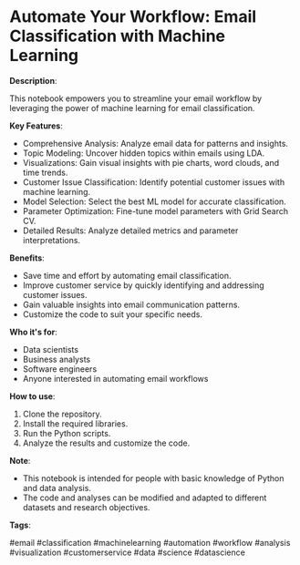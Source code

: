 # Automate Your Workflow: Email Classification with Machine Learning
**Description**:

This notebook empowers you to streamline your email workflow by leveraging the power of machine learning for email classification.

**Key Features**:

* Comprehensive Analysis: Analyze email data for patterns and insights.
* Topic Modeling: Uncover hidden topics within emails using LDA.
* Visualizations: Gain visual insights with pie charts, word clouds, and time trends.
* Customer Issue Classification: Identify potential customer issues with machine learning.
* Model Selection: Select the best ML model for accurate classification.
* Parameter Optimization: Fine-tune model parameters with Grid Search CV.
* Detailed Results: Analyze detailed metrics and parameter interpretations.
  
**Benefits**:

* Save time and effort by automating email classification.
* Improve customer service by quickly identifying and addressing customer issues.
* Gain valuable insights into email communication patterns.
* Customize the code to suit your specific needs.
  
**Who it's for**:

* Data scientists
* Business analysts
* Software engineers
* Anyone interested in automating email workflows
  
**How to use**:

1. Clone the repository.
2. Install the required libraries.
3. Run the Python scripts.
4. Analyze the results and customize the code.
   
**Note**:

* This notebook is intended for people with basic knowledge of Python and data analysis.
* The code and analyses can be modified and adapted to different datasets and research objectives.
  
**Tags**:

#email #classification #machinelearning #automation #workflow #analysis #visualization #customerservice #data #science #datascience
